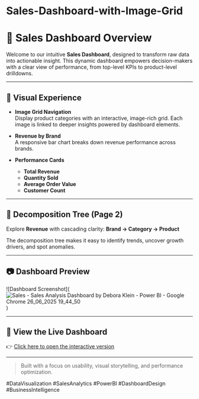 # Sales-Dashboard-with-Image-Grid

# 🚀 Sales Dashboard Overview

Welcome to our intuitive **Sales Dashboard**, designed to transform raw data into actionable insight. This dynamic dashboard empowers decision-makers with a clear view of performance, from top-level KPIs to product-level drilldowns.

---

## 📸 Visual Experience

- **Image Grid Navigation**  
  Display product categories with an interactive, image-rich grid. Each image is linked to deeper insights powered by dashboard elements.

- **Revenue by Brand**  
  A responsive bar chart breaks down revenue performance across brands.

- **Performance Cards**  
  - **Total Revenue**  
  - **Quantity Sold**  
  - **Average Order Value**  
  - **Customer Count**

---

## 🌲 Decomposition Tree (Page 2)

Explore **Revenue** with cascading clarity:
**Brand → Category → Product**

The decomposition tree makes it easy to identify trends, uncover growth drivers, and spot anomalies.

---

## 📷 Dashboard Preview

![Dashboard Screenshot](![Sales - Sales Analysis Dashboard by Debora Klein - Power BI - Google Chrome 26_06_2025 19_44_50](https://github.com/user-attachments/assets/28911ae3-7560-4b6d-be92-1465ca53cb9b)
)

---

## 🔗 View the Live Dashboard

👉 [Click here to open the interactive version](https://app.powerbi.com/view?r=eyJrIjoiZTY3ZDMwMTEtODdmOC00Y2U1LTk5ZjMtZGJmYTY3NDcyZmU5IiwidCI6IjY1OWNlMmI4LTA3MTQtNDE5OC04YzM4LWRjOWI2MGFhYmI1NyJ9)

---

> Built with a focus on usability, visual storytelling, and performance optimization.

#DataVisualization #SalesAnalytics #PowerBI #DashboardDesign #BusinessIntelligence
